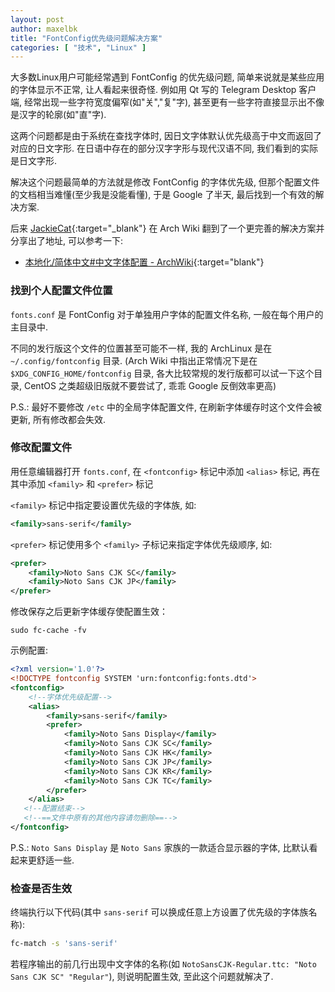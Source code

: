 ```yaml
---
layout: post
author: maxelbk
title: "FontConfig优先级问题解决方案"
categories: [ "技术", "Linux" ]
---
```


大多数Linux用户可能经常遇到 FontConfig 的优先级问题, 简单来说就是某些应用的字体显示不正常, 让人看起来很奇怪.<!--MORE--> 例如用 Qt 写的 Telegram Desktop 客户端, 经常出现一些字符宽度偏窄(如"关","复"字), 甚至更有一些字符直接显示出不像是汉字的轮廓(如"直"字).

这两个问题都是由于系统在查找字体时, 因日文字体默认优先级高于中文而返回了对应的日文字形. 在日语中存在的部分汉字字形与现代汉语不同, 我们看到的实际是日文字形.

解决这个问题最简单的方法就是修改 FontConfig 的字体优先级, 但那个配置文件的文档相当难懂(至少我是没能看懂), 于是 Google 了半天, 最后找到一个有效的解决方案.

后来 [JackieCat](https://www.jackiecat.xyz){:target="_blank"} 在 Arch Wiki 翻到了一个更完善的解决方案并分享出了地址, 可以参考一下:
- [本地化/简体中文#中文字体配置 - ArchWiki](https://wiki.archlinux.org/index.php/Localization_%28%E7%AE%80%E4%BD%93%E4%B8%AD%E6%96%87%29/Simplified_Chinese_%28%E7%AE%80%E4%BD%93%E4%B8%AD%E6%96%87%29#%E4%B8%AD%E6%96%87%E5%AD%97%E4%BD%93%E9%85%8D%E7%BD%AE){:target="blank"}

### 找到个人配置文件位置

`fonts.conf` 是 FontConfig 对于单独用户字体的配置文件名称, 一般在每个用户的主目录中.

不同的发行版这个文件的位置甚至可能不一样, 我的 ArchLinux 是在 `~/.config/fontconfig` 目录. (Arch Wiki 中指出正常情况下是在 `$XDG_CONFIG_HOME/fontconfig` 目录, 各大比较常规的发行版都可以试一下这个目录, CentOS 之类超级旧版就不要尝试了, 乖乖 Google 反倒效率更高)

P.S.: 最好不要修改 `/etc` 中的全局字体配置文件, 在刷新字体缓存时这个文件会被更新, 所有修改都会失效.

### 修改配置文件

用任意编辑器打开 `fonts.conf`, 在 `<fontconfig>` 标记中添加 `<alias>` 标记, 再在其中添加 `<family>` 和 `<prefer>` 标记

`<family>` 标记中指定要设置优先级的字体族, 如:

```xml
<family>sans-serif</family>
```

`<prefer>` 标记使用多个 `<family>` 子标记来指定字体优先级顺序, 如:

```xml
<prefer>
    <family>Noto Sans CJK SC</family>
    <family>Noto Sans CJK JP</family>
</prefer>
```

修改保存之后更新字体缓存使配置生效：

```shell
sudo fc-cache -fv
```

示例配置:

```xml
<?xml version='1.0'?>
<!DOCTYPE fontconfig SYSTEM 'urn:fontconfig:fonts.dtd'>
<fontconfig>
    <!--字体优先级配置-->
    <alias>
        <family>sans-serif</family>
        <prefer>
            <family>Noto Sans Display</family>
            <family>Noto Sans CJK SC</family>
            <family>Noto Sans CJK HK</family>
            <family>Noto Sans CJK JP</family>
            <family>Noto Sans CJK KR</family>
            <family>Noto Sans CJK TC</family>
        </prefer>
    </alias>
   <!--配置结束-->
   <!--==文件中原有的其他内容请勿删除==-->
</fontconfig>
```

P.S.: `Noto Sans Display` 是 `Noto Sans` 家族的一款适合显示器的字体, 比默认看起来更舒适一些.

### 检查是否生效

终端执行以下代码(其中 `sans-serif` 可以换成任意上方设置了优先级的字体族名称):
```sh
fc-match -s 'sans-serif'
```

若程序输出的前几行出现中文字体的名称(如 `NotoSansCJK-Regular.ttc: "Noto Sans CJK SC" "Regular"`), 则说明配置生效, 至此这个问题就解决了.
